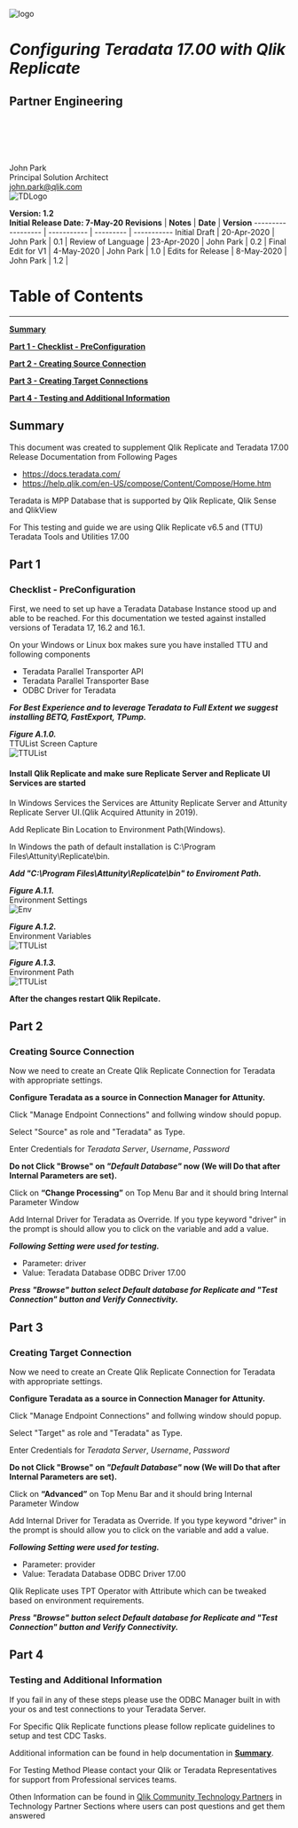 ![logo](./media/image1.png)

# **_Configuring Teradata 17.00 with Qlik Replicate_**

## **Partner Engineering**

<br>  
<br>
<br>
<br>

John Park  
Principal Solution Architect  
john.park@qlik.com  
![TDLogo](./media/image2.png)  

**Version: 1.2**  
**Initial Release Date: 7-May-20**
**Revisions**      | **Notes**   | **Date**  | **Version**
------------------ | ----------- | --------- | -----------
Initial Draft      | 20-Apr-2020 | John Park | 0.1         |
Review of Language | 23-Apr-2020 | John Park | 0.2         |
Final Edit for V1  | 4-May-2020 | John Park | 1.0         |
Edits for Release  | 8-May-2020 | John Park | 1.2        |

# Table of Contents

--------------------

[**Summary**](#summary)  

[**Part 1 - Checklist - PreConfiguration**](#part-1)

[**Part 2 - Creating Source Connection**](#part-2)

[**Part 3 - Creating Target Connections**](#part-3)

[**Part 4 - Testing and Additional Information**](#part-4)

## **Summary**

This document was created to supplement Qlik Replicate and Teradata 17.00 Release Documentation from Following Pages

- <https://docs.teradata.com/>
- <https://help.qlik.com/en-US/compose/Content/Compose/Home.htm>

Teradata is MPP Database that is supported by Qlik Replicate, Qlik Sense and QlikView 

For This testing and guide we are using Qlik Replicate v6.5 and (TTU) Teradata Tools and Utilities 17.00

## **Part 1**

### Checklist - PreConfiguration

First, we need to set up have a Teradata Database Instance stood up and able to be reached.
For this documentation we tested against installed versions of Teradata 17, 16.2 and 16.1.

On your Windows or Linux box makes sure you have installed TTU and following components

- Teradata Parallel Transporter API
- Teradata Parallel Transporter Base  
- ODBC Driver for Teradata

***For Best Experience and to leverage Teradata to Full Extent we suggest installing BETQ, FastExport, TPump.***
  
***Figure A.1.0.***  
TTUList Screen Capture  
![TTUList](./media/image3.jpeg) 

#### Install Qlik Replicate and make sure Replicate Server and Replicate UI Services are started

In Windows Services the Services are Attunity Replicate Server and Attunity Replicate Server UI.(Qlik Acquired Attunity in 2019).

Add Replicate Bin Location to Environment Path(Windows).

In Windows the path of default installation is C:\Program Files\Attunity\Replicate\bin.

***Add "C:\Program Files\Attunity\Replicate\bin" to Enviroment Path.***

***Figure A.1.1.***  
Environment Settings  
![Env](./media/image4.jpeg)


***Figure A.1.2.***  
Environment Variables  
![TTUList](./media/image6.jpeg)


***Figure A.1.3.***  
Environment Path  
![TTUList](./media/image5.jpeg)

**After the changes restart Qlik Repilcate.**

## **Part 2**

### Creating Source Connection

Now we need to create an Create Qlik Replicate Connection for Teradata with appropriate settings.

**Configure Teradata as a source in Connection Manager for Attunity.**

Click "Manage Endpoint Connections" and follwing window should popup.

Select "Source" as role and "Teradata" as Type.

Enter Credentials for *Teradata Server*, *Username*, *Password*

**Do not Click "Browse" on *"Default Database"* now (We will Do that after Internal Parameters are set).**

Click  on **“Change Processing”** on Top Menu Bar and it should bring Internal Parameter Window

Add Internal Driver for Teradata as Override. If you type keyword "driver" in the prompt is should allow you to click on the variable and add a value.

***Following Setting were used for testing.***  

- Parameter: driver  
- Value: Teradata Database ODBC Driver 17.00

***Press **"Browse"** button select Default database for Replicate and **"Test Connection"** button and Verify Connectivity.***

## **Part 3**

### Creating Target Connection

Now we need to create an Create Qlik Replicate Connection for Teradata with appropriate settings.

**Configure Teradata as a source in Connection Manager for Attunity.**

Click "Manage Endpoint Connections" and follwing window should popup.

Select "Target" as role and "Teradata" as Type.

Enter Credentials for *Teradata Server*, *Username*, *Password*

**Do not Click "Browse" on *"Default Database"* now (We will Do that after Internal Parameters are set).**

Click  on **“Advanced”** on Top Menu Bar and it should bring Internal Parameter Window

Add Internal Driver for Teradata as Override. If you type keyword "driver" in the prompt is should allow you to click on the variable and add a value.

***Following Setting were used for testing.***  

- Parameter: provider  
- Value: Teradata Database ODBC Driver 17.00

Qlik Replicate uses TPT Operator with Attribute which can be tweaked based on environment requirements.

***Press **"Browse"** button select Default database for Replicate and **"Test Connection"** button and Verify Connectivity.***

## **Part 4**

### Testing and Additional Information

If you fail in any of these steps please use the ODBC Manager built in with your os and test connections to your Teradata Server.

For Specific Qlik Replicate functions please follow replicate guidelines to setup and test CDC Tasks.

Additional information can be found in help documentation in [**Summary**](#summary).

For Testing Method Please contact your Qlik or Teradata Representatives for support from Professional services teams.

Othen Information can be found in [Qlik Community Technology Partners](https://community.qlik.com/t5/Technology-Partners-Ecosystem/ct-p/qlik-ecosystem "Qlik Technology Partner Eco System") in Technology Partner Sections where users can post questions and get them answered